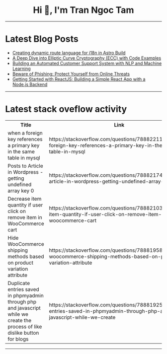 <h1 align="center">Hi 👋, I'm Tran Ngoc Tam</h1>

---

# Latest Blog Posts 
<!-- BLOG-POST-LIST:START -->
- [Creating dynamic route language for i18n in Astro Build](https://dev.to/alancpazetto/creating-dynamic-route-language-for-i18n-in-astro-build-2iim)
- [A Deep Dive into Elliptic Curve Cryptography &lpar;ECC&rpar; with Code Examples](https://dev.to/cyberbimba/a-deep-dive-into-elliptic-curve-cryptography-ecc-with-code-examples-319a)
- [Building an Automated Customer Support System with NLP and Machine Learning](https://dev.to/ekemini_thompson/building-an-automated-customer-support-system-with-nlp-and-machine-learning-16f5)
- [Beware of Phishing: Protect Yourself from Online Threats](https://dev.to/cyberbimba/beware-of-phishing-protect-yourself-from-online-threats-42h7)
- [Getting Started with ReactJS: Building a Simple React App with a Node.js Backend](https://dev.to/vkoulianos/getting-started-with-reactjs-building-a-simple-react-app-with-a-nodejs-backend-1mgk)
<!-- BLOG-POST-LIST:END -->

---

# Latest stack oveflow activity
<table>
  <tr><th>Title</th><th>Link</th></tr>
  <!-- STACKOVERFLOW:START --><tr><td>when a foreign key references a primary key in the same table in mysql</td><td>https://stackoverflow.com/questions/78882211/when-a-foreign-key-references-a-primary-key-in-the-same-table-in-mysql</td></tr><tr><td>Posts to Article in Wordpress - getting undefined array key 0</td><td>https://stackoverflow.com/questions/78882174/posts-to-article-in-wordpress-getting-undefined-array-key-0</td></tr><tr><td>Decrease item quantity if user click on remove item in WooCommerce cart</td><td>https://stackoverflow.com/questions/78882103/decrease-item-quantity-if-user-click-on-remove-item-in-woocommerce-cart</td></tr><tr><td>Hide WooCommerce shipping methods based on product variation attribute</td><td>https://stackoverflow.com/questions/78881958/hide-woocommerce-shipping-methods-based-on-product-variation-attribute</td></tr><tr><td>Duplicate entries saved in phpmyadmin through php and javascript while we create the process of like dislike button for blogs</td><td>https://stackoverflow.com/questions/78881925/duplicate-entries-saved-in-phpmyadmin-through-php-and-javascript-while-we-create</td></tr><!-- STACKOVERFLOW:END -->
</table>

---



